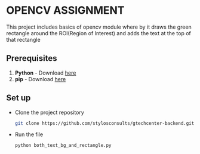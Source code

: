 # OPENCV ASSIGNMENT 

This project includes basics of opencv module where by it draws the green rectangle around the ROI(Region of Interest) and adds the text at the top of that rectangle 

## Prerequisites
1. **Python** - Download [here](https://www.python.org/downloads/)
2. **pip** - Download [here](https://pip.pypa.io/en/stable/cli/pip_download/)

## Set up


* Clone the project repository
   ```bash
   git clone https://github.com/stylosconsults/gtechcenter-backend.git


* Run the file
   ```bash
   python both_text_bg_and_rectangle.py

